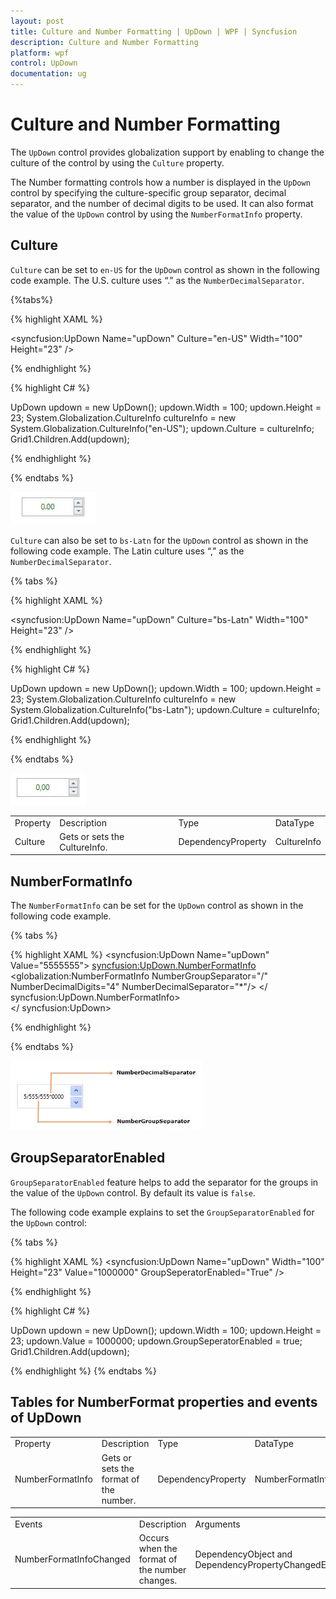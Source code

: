 ```yaml
---
layout: post
title: Culture and Number Formatting | UpDown | WPF | Syncfusion
description: Culture and Number Formatting
platform: wpf
control: UpDown
documentation: ug
---
```

# Culture and Number Formatting

The `UpDown` control provides globalization support by enabling to change the culture of the control by using the `Culture` property.

The Number formatting controls how a number is displayed in the `UpDown` control by specifying the culture-specific group separator, decimal separator, and the number of decimal digits to be used. It can also format the value of the `UpDown` control by using the `NumberFormatInfo` property.

## Culture

`Culture` can be set to `en-US` for the `UpDown` control as shown in the following code example. The U.S. culture uses “.” as the `NumberDecimalSeparator`.

{%tabs%}

{% highlight XAML %}

<syncfusion:UpDown Name="upDown" Culture="en-US" Width="100" Height="23" />

{% endhighlight %}

{% highlight C# %}

UpDown updown = new UpDown();
updown.Width = 100;
updown.Height = 23;
System.Globalization.CultureInfo cultureInfo = new System.Globalization.CultureInfo("en-US");
updown.Culture = cultureInfo;
Grid1.Children.Add(updown);

{% endhighlight %}

{% endtabs %} 

![](CultureandNumberFormatting-images/CultureandNumberFormatting-img1.jpeg)


`Culture` can also be set to `bs-Latn` for the `UpDown` control as shown in the following code example. The Latin culture uses “,” as the `NumberDecimalSeparator`.

{% tabs %}

{% highlight XAML %}

<syncfusion:UpDown Name="upDown" Culture="bs-Latn" Width="100" Height="23" />

{% endhighlight %}

{% highlight C# %}

UpDown updown = new UpDown();
updown.Width = 100;
updown.Height = 23;
System.Globalization.CultureInfo cultureInfo = new System.Globalization.CultureInfo("bs-Latn");
updown.Culture = cultureInfo;
Grid1.Children.Add(updown);

{% endhighlight %}

{% endtabs %} 

![](CultureandNumberFormatting-images/CultureandNumberFormatting-img2.jpeg)


<table>
<tr>
<td>
Property</td><td>
Description</td><td>
Type</td><td>
DataType</td></tr>
<tr>
<td>
Culture</td><td>
Gets or sets the CultureInfo.</td><td>
DependencyProperty</td><td>
CultureInfo</td></tr>
</table>

## NumberFormatInfo

The `NumberFormatInfo` can be set for the `UpDown` control as shown in the following code example.

{% tabs %}

{% highlight XAML %}
<syncfusion:UpDown Name="upDown" Value="5555555">
<syncfusion:UpDown.NumberFormatInfo>
<globalization:NumberFormatInfo NumberGroupSeparator="/" NumberDecimalDigits="4" NumberDecimalSeparator="*"/>
</ syncfusion:UpDown.NumberFormatInfo>  
</ syncfusion:UpDown>

{% endhighlight %}

{% endtabs %} 

![](CultureandNumberFormatting-images/CultureandNumberFormatting-img3.jpeg)


## GroupSeparatorEnabled

`GroupSeparatorEnabled` feature helps to add the separator for the groups in the value of the `UpDown` control. By default its value is `false`.

The following code example explains to set the `GroupSeparatorEnabled` for the `UpDown` control:

{% tabs %}

{% highlight XAML %}
<syncfusion:UpDown Name="upDown" Width="100" Height="23" Value="1000000" GroupSeperatorEnabled="True" />

{% endhighlight %}

{% highlight C# %}

UpDown updown = new UpDown();
updown.Width = 100;
updown.Height = 23;
updown.Value = 1000000;
updown.GroupSeperatorEnabled = true;
Grid1.Children.Add(updown);  

{% endhighlight %}
{% endtabs %}
 
## Tables for NumberFormat properties and events of UpDown

<table>
<tr>
<td>
Property</td><td>
Description</td><td>
Type</td><td>
DataType</td></tr>
<tr>
<td>
NumberFormatInfo</td><td>
Gets or sets the format of the number.</td><td>
DependencyProperty</td><td>
NumberFormatInfo</td></tr>
</table>
<table>
<tr>
<td>
Events</td><td>
Description</td><td>
Arguments</td><td>
Type</td></tr>
<tr>
<td>
NumberFormatInfoChanged</td><td>
Occurs when the format of the number changes.</td><td>
DependencyObject and DependencyPropertyChangedEventArgs.</td><td>
PropertyChangedCallback</td></tr>
</table>
